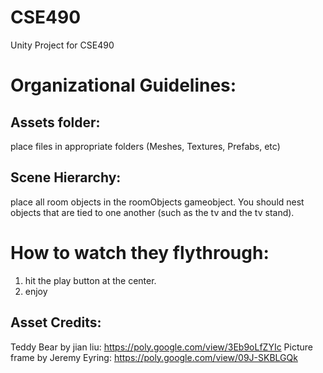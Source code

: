 # CSE490
Unity Project for CSE490

# Organizational Guidelines:
## Assets folder: 
place files in appropriate folders (Meshes, Textures, Prefabs, etc)
## Scene Hierarchy: 
place all room objects in the roomObjects gameobject.
You should nest objects that are tied to one another (such as the tv and the tv stand).



# How to watch they flythrough: 

1. hit the play button at the center.
2. enjoy


## Asset Credits:
Teddy Bear by jian liu: https://poly.google.com/view/3Eb9oLfZYIc
Picture frame by Jeremy Eyring: https://poly.google.com/view/09J-SKBLGQk 
